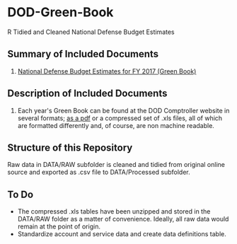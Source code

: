 # DOD-Green-Book
R Tidied and Cleaned National Defense Budget Estimates 

## Summary of Included Documents
1. [National Defense Budget Estimates for FY 2017 (Green Book)](http://comptroller.defense.gove/Budget-Materials/)

## Description of Included Documents
1. Each year's Green Book can be found at the DOD Comptroller website in several formats; [as a pdf](http://comptroller.defense.gov/Portals/45/Documents/defbudget/fy2017/FY17_Green_Book.pdf) or a compressed set of .xls files, all of which are formatted differently and, of course, are non machine readable.

## Structure of this Repository
Raw data in DATA/RAW subfolder is cleaned and tidied from original online source and exported as .csv file to DATA/Processed subfolder.

## To Do
* The compressed .xls tables have been unzipped and stored in the DATA/RAW folder as a matter of convenience. Ideally, all raw data would remain at the point of origin.
* Standardize account and service data and create data definitions table.
